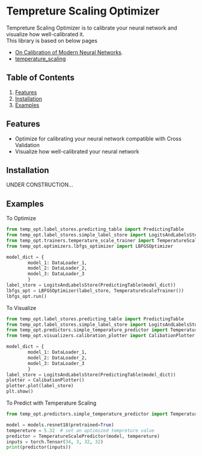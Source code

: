 # Tempreture Scaling Optimizer

Tempreture Scaling Optimizer is to calibrate your neural network and 
visualize how well-calibrated it.  
This library is based on below pages
- [On Calibration of Modern Neural Networks](https://arxiv.org/abs/1706.04599).
- [temperature_scaling](https://github.com/gpleiss/temperature_scaling)

## Table of Contents

1. [Features](#features)
2. [Installation](#installation)
3. [Examples](#examples)

<a name="features"/>

## Features
* Optimize for calibrating your neural network compatible with Cross Validation
* Visualize how well-calibrated your neural network

<a name="installation"/>

## Installation
UNDER CONSTRUCTION...

<a name="examples"/>

## Examples
To Optimize
```python
from temp_opt.label_stores.predicting_table import PredictingTable
from temp_opt.label_stores.simple_label_store import LogitsAndLabelsStore
from temp_opt.trainers.temperature_scale_trainer import TemperatureScaleTrainer
from temp_opt.optimizers.lbfgs_optimizer import LBFGSOptimizer

model_dict = {
        model_1: DataLoader_1,
        model_2: DataLoader_2,
        model_3: DataLoader_3
        }
label_store = LogitsAndLabelsStore(PredictingTable(model_dict))
lbfgs_opt = LBFGSOptimizer(label_store, TemperatureScaleTrainer())
lbfgs_opt.run()
```

To Visualize
```python
from temp_opt.label_stores.predicting_table import PredictingTable
from temp_opt.label_stores.simple_label_store import LogitsAndLabelsStore
from temp_opt.predictors.simple_temperature_predictor import TemperatureScalePredictor
from temp_opt.visualizers.calibration_plotter import CalibationPlotter

model_dict = {
        model_1: DataLoader_1,
        model_2: DataLoader_2,
        model_3: DataLoader_3
        }
label_store = LogitsAndLabelsStore(PredictingTable(model_dict))
plotter = CalibationPlotter()
plotter.plot(label_store)
plt.show()
```

To Predict with Temperature Scaling
```python
from temp_opt.predictors.simple_temperature_predictor import TemperatureScalePredictor

model = models.resnet18(pretrained=True)
tempereture = 5.32  # set an optimized tempreture value 
predictor = TemperatureScalePredictor(model, tempereture)
inputs = torch.Tensor(34, 3, 32, 32)
print(predictor(inputs))
```

